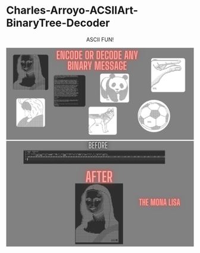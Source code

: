 # Charles-Arroyo-ACSIIArt-BinaryTree-Decoder
<p align="center">
  ASCII FUN!
</p>

![monalisa](mockup1.png)
![monalisa](monalisa.png)



